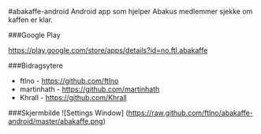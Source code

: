 #abakaffe-android
Android app som hjelper Abakus medlemmer sjekke om kaffen er klar. 

###Google Play

https://play.google.com/store/apps/details?id=no.ftl.abakaffe

###Bidragsytere
* ftlno - https://github.com/ftlno
* martinhath - https://github.com/martinhath
* Khrall - https://github.com/Khrall

###Skjermbilde
![Settings Window]
(https://raw.github.com/ftlno/abakaffe-android/master/abakaffe.png)
